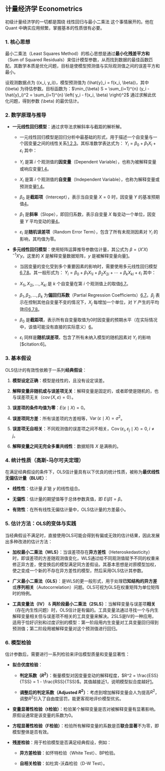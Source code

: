## 计量经济学 Econometrics

初级计量经济学的一切都是围绕 线性回归与最小二乘法 这个事情展开的。他在 Quant 中确实应用频繁，掌握基本的性质很有必要。

### 1. 核心思想
最小二乘法（Least Squares Method）的核心思想是通过**最小化残差平方和**（Sum of Squared Residuals）来估计模型参数，从而找到数据的最佳函数匹配。其数学本质是优化问题，目标是使模型预测值与实际观测值之间的误差平方和最小。  

设观测数据点为 \((x_i, y_i)\)，模型预测值为 \(\hat{y}_i = f(x_i, \beta)\)，其中 \(\beta\) 为待估参数。目标函数为：$\min_{\beta} S = \sum_{i=1}^{n} (y_i - \hat{y}_i)^2 = \sum_{i=1}^{n} \left( y_i - f(x_i, \beta) \right)^2$
通过求解此优化问题，得到参数 \(\beta\) 的最优估计。  

### 2. 数学原理与推导
*   **一元线性回归模型**：通过求导法求解斜率与截距的解析解。

    * 一元线性回归模型是回归分析中最基础的形式，用于描述一个自变量与一个因变量之间的线性关系[1,2,3](@ref)。其标准数学表达式为：
    $Y_i = \beta_0 + \beta_1 X_i + \varepsilon_i$ 其中：

    *   $Y_i$ 是第 $i$ 个观测值的**因变量**（Dependent Variable），也称为被解释变量或响应变量[1,4](@ref)。

    *   $X_i$ 是第 $i$ 个观测值的**自变量**（Independent Variable），也称为解释变量或预测变量[1,4](@ref)。

    *   $\beta_0$ 是**截距项**（Intercept），表示当自变量 $X=0$ 时，因变量 $Y$ 的基准预期值[4](@ref)。

    *   $\beta_1$ 是**斜率**（Slope），即回归系数，表示自变量 $X$ 每变动一个单位，因变量 $Y$ 平均变动的量[4](@ref)。

    *   $\varepsilon_i$ 是**随机误差项**（Random Error Term），包含了所有未观测因素对 $Y_i$ 的影响，其均值为零。

*   **多元线性回归模型**：使用矩阵运算推导参数估计量，其公式为 $\beta = (X'X)^{-1}X'y$。这里的 $X$ 是解释变量数据矩阵，$y$ 是被解释变量向量[1](@ref)。

    * 当因变量的变化受到多个重要因素的影响时，需要使用多元线性回归模型[6,7,8](@ref)。其一般形式为：
    $Y_i = \beta_0 + \beta_1 X_{1i} + \beta_2 X_{2i} + \cdots + \beta_k X_{ki} + \varepsilon_i$ 其中：

    *   $X_{1i}, X_{2i}, \ldots, X_{ki}$ 是 $k$ 个自变量在第 $i$ 个观测值上的取值[6,7](@ref)。

    *   $\beta_1, \beta_2, \ldots, \beta_k$ 为**偏回归系数**（Partial Regression Coefficients）[6,7](@ref)。$\beta_j$ 表示在控制其他自变量不变的情况下，$X_j$ 每增加一个单位，对 
    $Y$ 产生的平均效应[6,7,8](@ref)。

    *   $\beta_0$ 是**截距项**，表示所有自变量取值为0时因变量的预期水平（在实际情况中，该值可能没有直接的实际意义）[6](@ref)。

    *   $\varepsilon_i$ 同样是**随机误差项**，包含了所有未纳入模型的随机因素对 $Y_i$ 的影响[$citation:6]。


### 3. 基本假设
OLS估计的有效性依赖于一系列**经典假设**：

1.  **模型设定正确**：模型是线性的，且没有设定误差。

2.  **解释变量非随机或与误差项无关**：解释变量是固定的，或者即使是随机的，也与误差项无关（$\operatorname{cov}(X, \varepsilon) = 0$）。

3.  **误差项的条件均值为零**：$E(\varepsilon \mid X) = 0$。

4.  **误差项同方差**：所有误差项的方差相等，$\operatorname{Var}(\varepsilon \mid X) = \sigma^2$。

5.  **误差项无自相关**：不同观测值的误差项之间不相关，$\operatorname{Cov}(\varepsilon_i, \varepsilon_j \mid X) = 0, i \neq j$。

6.  **解释变量之间无完全多重共线性**：数据矩阵 $X$ 是满秩的。

### 4. 统计性质（高斯-马尔可夫定理）
在满足经典假设的条件下，OLS估计量具有以下优良的统计性质，被称为**最优线性无偏估计量（BLUE）**：

*   **线性性**：估计量 $\hat{\beta}$ 是 $y$ 的线性组合。

*   **无偏性**：估计量的期望值等于总体参数真值，即 $E(\hat{\beta}) = \beta$。

*   **有效性**：在所有线性无偏估计量中，OLS估计量的方差最小。

### 5. 估计方法：OLS的变体与实践
当经典假设不满足时，直接使用OLS可能会得到有偏或无效的估计结果，因此发展出多种改进的估计方法：

*   **加权最小二乘法（WLS）**：当误差项存在**异方差性**（Heteroskedasticity）时，即误差项的方差随观测值变化，WLS通过给不同观测值赋予不同的权重来修正异方差，使变换后的模型满足同方差假设。其基本思想是对原模型加权，使之变成一个新的不存在异方差性的模型，然后采用OLS估计其参数。

*   **广义最小二乘法（GLS）**：是WLS的更一般形式，用于处理**已知结构的异方差**或**序列相关**（Autocorrelation）问题。OLS可视为GLS在权重矩阵为单位矩阵时的特例。

*   **工具变量法（IV）** & **两阶段最小二乘法（2SLS）**：当解释变量与误差项**相关**（存在内生性问题）时，OLS估计是有偏的。工具变量法通过寻找一个与内生解释变量相关但与误差项不相关的工具变量来解决。2SLS是IV的一种应用，适用于恰好识别和过度识别的模型：第一阶段用内生变量对工具变量回归得到预测值；第二阶段用被解释变量对这个预测值进行回归。

### 6. 模型检验
估计参数后，需要进行一系列检验来评估模型质量和变量显著性：

*   **拟合优度检验**：

    *   **判定系数（$R^2$）**：衡量模型对因变量变动的解释程度，$R^2 = \frac{ESS}{TSS} = 1 - \frac{RSS}{TSS}$。其值越接近1，说明模型拟合度越好[1](@ref)。

    *   **调整后的判定系数（Adjusted $R^2$）**：考虑到增加解释变量会人为提高$R^2$，调整$R^2$引入了自由度惩罚，能更客观地评价模型优劣。

*   **变量显著性检验（t检验）**：检验某个解释变量是否对被解释变量有显著影响。原假设通常是该变量的系数为0。

*   **方程显著性检验（F检验）**：检验所有解释变量的系数是否**联合显著**不为零，即模型整体是否有效。

*   **残差检验**：用于检验模型是否满足经典假设，例如：

    *   **异方差检验**：如怀特检验（White Test）、BP检验。

    *   **自相关检验**：如杜宾-沃森检验（D-W Test）。
